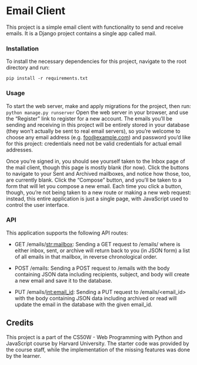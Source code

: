 # Email Client

This project is a simple email client with functionality to send and receive emails. It is a Django project contains a single app called mail.

### **Installation**
To install the necessary dependencies for this project, navigate to the root directory and run:

`pip install -r requirements.txt`
### **Usage**
To start the web server, make and apply migrations for the project, then run:
`python manage.py runserver`
Open the web server in your browser, and use the “Register” link to register for a new account. The emails you’ll be sending and receiving in this project will be entirely stored in your database (they won’t actually be sent to real email servers), so you’re welcome to choose any email address (e.g. foo@example.com) and password you’d like for this project: credentials need not be valid credentials for actual email addresses.

Once you’re signed in, you should see yourself taken to the Inbox page of the mail client, though this page is mostly blank (for now). Click the buttons to navigate to your Sent and Archived mailboxes, and notice how those, too, are currently blank. Click the “Compose” button, and you’ll be taken to a form that will let you compose a new email. Each time you click a button, though, you’re not being taken to a new route or making a new web request: instead, this entire application is just a single page, with JavaScript used to control the user interface.

### **API**
This application supports the following API routes:

- GET /emails/<str:mailbox>: Sending a GET request to /emails/<mailbox> where <mailbox> is either inbox, sent, or archive will return back to you (in JSON form) a list of all emails in that mailbox, in reverse chronological order.

- POST /emails: Sending a POST request to /emails with the body containing JSON data including recipients, subject, and body will create a new email and save it to the database.

- PUT /emails/<int:email_id>: Sending a PUT request to /emails/<email_id> with the body containing JSON data including archived or read will update the email in the database with the given email_id.

## **Credits**

This project is a part of the CS50W - Web Programming with Python and JavaScript course by Harvard University. The starter code was provided by the course staff, while the implementation of the missing features was done by the learner.
